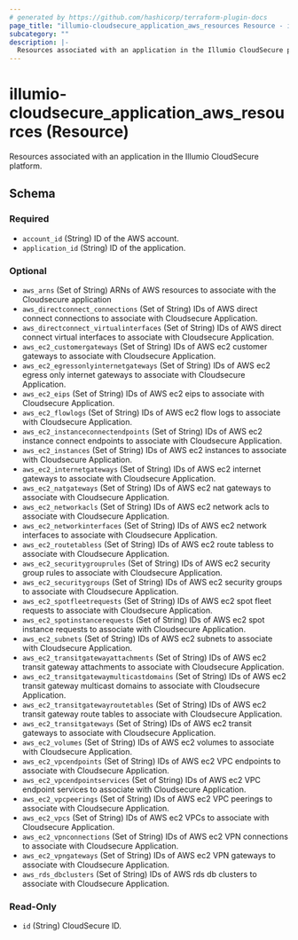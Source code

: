 ```yaml
---
# generated by https://github.com/hashicorp/terraform-plugin-docs
page_title: "illumio-cloudsecure_application_aws_resources Resource - illumio-cloudsecure"
subcategory: ""
description: |-
  Resources associated with an application in the Illumio CloudSecure platform.
---
```


# illumio-cloudsecure_application_aws_resources (Resource)

Resources associated with an application in the Illumio CloudSecure platform.



<!-- schema generated by tfplugindocs -->
## Schema

### Required

- `account_id` (String) ID of the AWS account.
- `application_id` (String) ID of the application.

### Optional

- `aws_arns` (Set of String) ARNs of AWS resources to associate with the Cloudsecure application
- `aws_directconnect_connections` (Set of String) IDs of AWS direct connect connections to associate with Cloudsecure Application.
- `aws_directconnect_virtualinterfaces` (Set of String) IDs of AWS direct connect virtual interfaces to associate with Cloudsecure Application.
- `aws_ec2_customergateways` (Set of String) IDs of AWS ec2 customer gateways to associate with Cloudsecure Application.
- `aws_ec2_egressonlyinternetgateways` (Set of String) IDs of AWS ec2 egress only internet gateways to associate with Cloudsecure Application.
- `aws_ec2_eips` (Set of String) IDs of AWS ec2 eips to associate with Cloudsecure Application.
- `aws_ec2_flowlogs` (Set of String) IDs of AWS ec2 flow logs to associate with Cloudsecure Application.
- `aws_ec2_instanceconnectendpoints` (Set of String) IDs of AWS ec2 instance connect endpoints to associate with Cloudsecure Application.
- `aws_ec2_instances` (Set of String) IDs of AWS ec2 instances to associate with Cloudsecure Application.
- `aws_ec2_internetgateways` (Set of String) IDs of AWS ec2 internet gateways to associate with Cloudsecure Application.
- `aws_ec2_natgateways` (Set of String) IDs of AWS ec2 nat gateways to associate with Cloudsecure Application.
- `aws_ec2_networkacls` (Set of String) IDs of AWS ec2 network acls to associate with Cloudsecure Application.
- `aws_ec2_networkinterfaces` (Set of String) IDs of AWS ec2 network interfaces to associate with Cloudsecure Application.
- `aws_ec2_routetabless` (Set of String) IDs of AWS ec2 route tabless to associate with Cloudsecure Application.
- `aws_ec2_securitygrouprules` (Set of String) IDs of AWS ec2 security group rules to associate with Cloudsecure Application.
- `aws_ec2_securitygroups` (Set of String) IDs of AWS ec2 security groups to associate with Cloudsecure Application.
- `aws_ec2_spotfleetrequests` (Set of String) IDs of AWS ec2 spot fleet requests to associate with Cloudsecure Application.
- `aws_ec2_spotinstancerequests` (Set of String) IDs of AWS ec2 spot instance requests to associate with Cloudsecure Application.
- `aws_ec2_subnets` (Set of String) IDs of AWS ec2 subnets to associate with Cloudsecure Application.
- `aws_ec2_transitgatewayattachments` (Set of String) IDs of AWS ec2 transit gateway attachments to associate with Cloudsecure Application.
- `aws_ec2_transitgatewaymulticastdomains` (Set of String) IDs of AWS ec2 transit gateway multicast domains to associate with Cloudsecure Application.
- `aws_ec2_transitgatewayroutetables` (Set of String) IDs of AWS ec2 transit gateway route tables to associate with Cloudsecure Application.
- `aws_ec2_transitgateways` (Set of String) IDs of AWS ec2 transit gateways to associate with Cloudsecure Application.
- `aws_ec2_volumes` (Set of String) IDs of AWS ec2 volumes to associate with Cloudsecure Application.
- `aws_ec2_vpcendpoints` (Set of String) IDs of AWS ec2 VPC endpoints to associate with Cloudsecure Application.
- `aws_ec2_vpcendpointservices` (Set of String) IDs of AWS ec2 VPC endpoint services to associate with Cloudsecure Application.
- `aws_ec2_vpcpeerings` (Set of String) IDs of AWS ec2 VPC peerings to associate with Cloudsecure Application.
- `aws_ec2_vpcs` (Set of String) IDs of AWS ec2 VPCs to associate with Cloudsecure Application.
- `aws_ec2_vpnconnections` (Set of String) IDs of AWS ec2 VPN connections to associate with Cloudsecure Application.
- `aws_ec2_vpngateways` (Set of String) IDs of AWS ec2 VPN gateways to associate with Cloudsecure Application.
- `aws_rds_dbclusters` (Set of String) IDs of AWS rds db clusters to associate with Cloudsecure Application.

### Read-Only

- `id` (String) CloudSecure ID.
